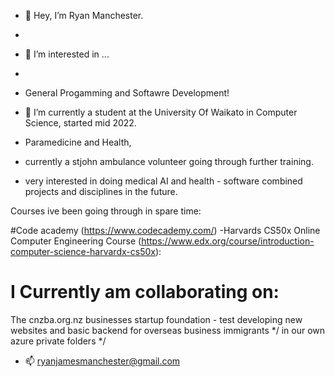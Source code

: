 - 👋 Hey, I’m Ryan Manchester.
- 
- 👀 I’m interested in ...
- 
- General Progamming and Softawre Development!
- 🌱 I’m currently a student at the University Of Waikato in Computer Science, started mid 2022.

- Paramedicine and Health,
- currently a stjohn ambulance volunteer going through further training.

- very interested in doing medical AI and health - software combined projects and disciplines in the future.


Courses ive been going through in spare time:

#Code academy (https://www.codecademy.com/)
 -Harvards CS50x Online Computer Engineering Course (https://www.edx.org/course/introduction-computer-science-harvardx-cs50x):


# I Currently am collaborating on:
   The cnzba.org.nz businesses startup foundation - test developing new websites and basic backend for overseas business immigrants
 */ in our own azure private folders */
 
- 📫 ryanjamesmanchester@gmail.com

<!---
RyanJManchester/RyanJManchester is a ✨ special ✨ repository because its `README.md` (this file) appears on your GitHub profile.
You can click the Preview link to take a look at your changes.
--->
